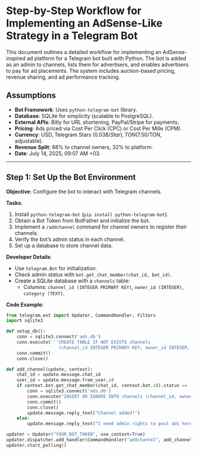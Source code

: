 # Step-by-Step Workflow for Implementing an AdSense-Like Strategy in a Telegram Bot

This document outlines a detailed workflow for implementing an AdSense-inspired ad platform for a Telegram bot built with Python. The bot is added as an admin to channels, lists them for advertisers, and enables advertisers to pay for ad placements. The system includes auction-based pricing, revenue sharing, and ad performance tracking.

## Assumptions
- **Bot Framework**: Uses `python-telegram-bot` library.
- **Database**: SQLite for simplicity (scalable to PostgreSQL).
- **External APIs**: Bitly for URL shortening, PayPal/Stripe for payments.
- **Pricing**: Ads priced via Cost Per Click (CPC) or Cost Per Mille (CPM).
- **Currency**: USD, Telegram Stars ($0.038/Star), TON ($7.50/TON, adjustable).
- **Revenue Split**: 68% to channel owners, 32% to platform.
- **Date**: July 14, 2025, 09:07 AM +03.

---

## Step 1: Set Up the Bot Environment
**Objective**: Configure the bot to interact with Telegram channels.

**Tasks**:
1. Install `python-telegram-bot` (`pip install python-telegram-bot`).
2. Obtain a Bot Token from BotFather and initialize the bot.
3. Implement a `/addchannel` command for channel owners to register their channels.
4. Verify the bot’s admin status in each channel.
5. Set up a database to store channel data.

**Developer Details**:
- Use `telegram.Bot` for initialization.
- Check admin status with `bot.get_chat_member(chat_id, bot_id)`.
- Create a SQLite database with a `channels` table:
  - Columns: `channel_id (INTEGER PRIMARY KEY)`, `owner_id (INTEGER)`, `category (TEXT)`.

**Code Example**:
```python
from telegram.ext import Updater, CommandHandler, Filters
import sqlite3

def setup_db():
    conn = sqlite3.connect('ads.db')
    conn.execute('''CREATE TABLE IF NOT EXISTS channels
                    (channel_id INTEGER PRIMARY KEY, owner_id INTEGER, category TEXT)''')
    conn.commit()
    conn.close()

def add_channel(update, context):
    chat_id = update.message.chat_id
    user_id = update.message.from_user.id
    if context.bot.get_chat_member(chat_id, context.bot.id).status == 'administrator':
        conn = sqlite3.connect('ads.db')
        conn.execute("INSERT OR IGNORE INTO channels (channel_id, owner_id) VALUES (?, ?)", (chat_id, user_id))
        conn.commit()
        conn.close()
        update.message.reply_text("Channel added!")
    else:
        update.message.reply_text("I need admin rights to post ads here.")

updater = Updater("YOUR_BOT_TOKEN", use_context=True)
updater.dispatcher.add_handler(CommandHandler("addchannel", add_channel))
updater.start_polling()